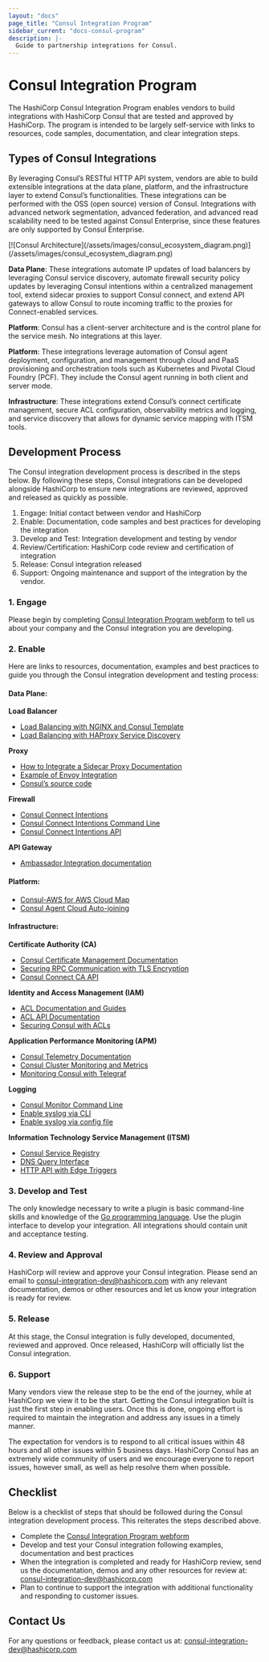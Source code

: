 ```yaml
---
layout: "docs"
page_title: "Consul Integration Program"
sidebar_current: "docs-consul-program"
description: |-
  Guide to partnership integrations for Consul.
---
```


# Consul Integration Program

The HashiCorp Consul Integration Program enables vendors to build integrations with HashiCorp Consul that are tested and approved by HashiCorp. The program is intended to be largely self-service with links to resources, code samples, documentation, and clear integration steps.

## Types of Consul Integrations

By leveraging Consul’s RESTful HTTP API system, vendors are able to build extensible integrations at the data plane, platform, and the infrastructure layer to extend Consul’s functionalities. These integrations can be performed with the OSS (open source) version of Consul. Integrations with advanced network segmentation, advanced federation, and advanced read scalability need to be tested against Consul Enterprise, since these features are only supported by Consul Enterprise.

<div class="center">
[![Consul Architecture](/assets/images/consul_ecosystem_diagram.png)](/assets/images/consul_ecosystem_diagram.png)
</div>

**Data Plane**: These integrations automate IP updates of load balancers by leveraging Consul service discovery,  automate firewall security policy updates by leveraging Consul intentions within a centralized management tool, extend sidecar proxies to support Consul connect, and extend API gateways to allow Consul to route incoming traffic to the proxies for Connect-enabled services.

**Platform**: Consul has a client-server architecture and is the control plane for the service mesh. No integrations at this layer.

**Platform**: These integrations leverage automation of Consul agent deployment, configuration, and management through cloud and PaaS provisioning and orchestration tools such as Kubernetes and Pivotal Cloud Foundry (PCF). They include the Consul agent running in both client and server mode.

**Infrastructure**: These integrations extend Consul’s connect certificate management, secure ACL configuration, observability metrics and logging, and service discovery that allows for dynamic service mapping with ITSM tools.

## Development Process

The Consul integration development process is described in the steps below. By following these steps, Consul integrations can be developed alongside HashiCorp to ensure new integrations are reviewed, approved and released as quickly as possible.

1.  Engage: Initial contact between vendor and HashiCorp
2.  Enable: Documentation, code samples and best practices for developing the integration
3.  Develop and Test: Integration development and testing by vendor
4.  Review/Certification: HashiCorp code review and certification of integration
5.  Release: Consul integration released
6.  Support: Ongoing maintenance and support of the integration by the vendor.

### 1. Engage

Please begin by completing [Consul Integration Program webform](https://docs.google.com/forms/d/e/1FAIpQLSf-RyVR9F0lmosao8Nnur0TTDjnl99gttnK3QP1OkfRefVKSw/viewform) to tell us about your company and the Consul integration you are developing.

### 2. Enable

Here are links to resources, documentation, examples and best practices to guide you through the Consul integration development and testing process:

#### Data Plane:

**Load Balancer**

* [Load Balancing with NGINX and Consul Template](https://learn.hashicorp.com/consul/integrations/nginx-consul-template)
* [Load Balancing with HAProxy Service Discovery](https://learn.hashicorp.com/consul/integrations/haproxy-consul)

**Proxy**

* [How to Integrate a Sidecar Proxy Documentation](https://www.consul.io/docs/connect/proxies/integrate.html)
* [Example of Envoy Integration](https://www.consul.io/docs/connect/proxies/envoy.html)
* [Consul’s source code](https://github.com/hashicorp/consul/blob/master/INTERNALS.md)

**Firewall**

* [Consul Connect Intentions](https://www.consul.io/docs/connect/intentions.html)
* [Consul Connect Intentions Command Line](https://www.consul.io/docs/commands/intention.html)
* [Consul Connect Intentions API](https://www.consul.io/api/connect/intentions.html)

**API Gateway**

* [Ambassador Integration documentation](https://www.consul.io/docs/platform/k8s/ambassador.html)

#### Platform:

* [Consul-AWS for AWS Cloud Map](https://learn.hashicorp.com/consul/integrations/consul-aws)
* [Consul Agent Cloud Auto-joining](https://www.consul.io/docs/agent/cloud-auto-join.html)

#### Infrastructure:

**Certificate Authority (CA)**

* [Consul Certificate Management Documentation](https://www.consul.io/docs/connect/ca.html)
* [Securing RPC Communication with TLS Encryption](https://learn.hashicorp.com/consul/security-networking/certificates)
* [Consul Connect CA API](https://www.consul.io/api/connect/ca.html)

**Identity and Access Management (IAM)**

* [ACL Documentation and Guides](https://www.consul.io/docs/acl/index.html)
* [ACL API Documentation](https://www.consul.io/api/acl/acl.html)
* [Securing Consul with ACLs](https://learn.hashicorp.com/consul/security-networking/production-acls)

**Application Performance Monitoring (APM)**

* [Consul Telemetry Documentation](https://www.consul.io/docs/agent/telemetry.html)
* [Consul Cluster Monitoring and Metrics](https://learn.hashicorp.com/consul/day-2-operations/monitoring)
* [Monitoring Consul with Telegraf](https://learn.hashicorp.com/consul/integrations/telegraf)

**Logging**

* [Consul Monitor Command Line](https://www.consul.io/docs/commands/monitor.html)
* [Enable syslog via CLI](https://www.consul.io/docs/agent/options.html#enable_syslog)
* [Enable syslog via config file](https://www.consul.io/docs/agent/options.html#_syslog)

**Information Technology Service Management (ITSM)**

* [Consul Service Registry](https://learn.hashicorp.com/consul/getting-started/servicesx)
* [DNS Query Interface](https://learn.hashicorp.com/consul/getting-started/services#querying-services)
* [HTTP API with Edge Triggers](https://learn.hashicorp.com/consul/getting-started/services#http-api)

### 3. Develop and Test

The only knowledge necessary to write a plugin is basic command-line skills and knowledge of the [Go programming language](http://www.golang.org). Use the plugin interface to develop your integration. All integrations should contain unit and acceptance testing.

### 4. Review and Approval

HashiCorp will review and approve your Consul integration. Please send an email to [consul-integration-dev@hashicorp.com](mailto:consul-integration-dev@hashicorp.com) with any relevant documentation, demos or other resources and let us know your integration is ready for review.

### 5. Release

At this stage, the Consul integration is fully developed, documented, reviewed and approved. Once released, HashiCorp will officially list the Consul integration.

### 6. Support

Many vendors view the release step to be the end of the journey, while at HashiCorp we view it to be the start. Getting the Consul integration built is just the first step in enabling users. Once this is done, ongoing effort is required to maintain the integration and address any issues in a timely manner.

The expectation for vendors is to respond to all critical issues within 48 hours and all other issues within 5 business days. HashiCorp Consul has an extremely wide community of users and we encourage everyone to report issues, however small, as well as help resolve them when possible. 

## Checklist

Below is a checklist of steps that should be followed during the Consul integration development process. This reiterates the steps described above.

* Complete the [Consul Integration Program webform](https://docs.google.com/forms/d/e/1FAIpQLSf-RyVR9F0lmosao8Nnur0TTDjnl99gttnK3QP1OkfRefVKSw/viewform)
* Develop and test your Consul integration following examples, documentation and best practices
* When the integration is completed and ready for HashiCorp review, send us the documentation, demos and any other resources for review at: [consul-integration-dev@hashicorp.com](mailto:consul-integration-dev@hashicorp.com)
* Plan to continue to support the integration with additional functionality and responding to customer issues.

## Contact Us

For any questions or feedback, please contact us at: [consul-integration-dev@hashicorp.com](mailto:consul-integration-dev@hashicorp.com)

